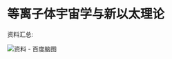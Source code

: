 # 等离子体宇宙学与新以太理论

资料汇总: 

![资料 - 百度脑图](https://hbimg.huabanimg.com/278e4f2ef41503d82f6c5b7f0085bf4d7c148cdf33be8-YgsXNm_fw658)
